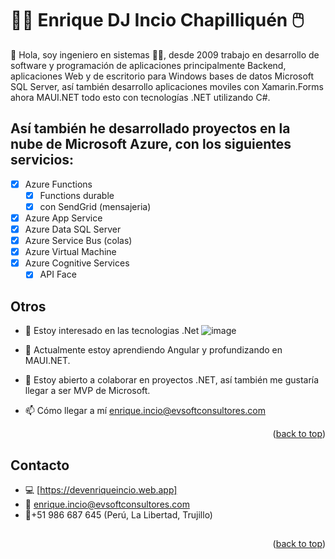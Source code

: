 # 👨‍💻 Enrique DJ Incio Chapilliquén 🖱️

👋 Hola, soy ingeniero en sistemas 👨‍💻, desde 2009 trabajo en desarrollo de software y programación de aplicaciones principalmente Backend, aplicaciones Web y de escritorio para Windows bases de datos Microsoft SQL Server, así también desarrollo aplicaciones moviles con Xamarin.Forms ahora MAUI.NET todo esto con tecnologías .NET utilizando C#.

## Así también he desarrollado proyectos en la nube de Microsoft Azure, con los siguientes servicios:
- [x] Azure Functions
    - [x] Functions durable
    - [x] con SendGrid (mensajeria)  
- [x] Azure App Service
- [x] Azure Data SQL Server
- [x] Azure Service Bus (colas) 
- [x] Azure Virtual Machine
- [x] Azure Cognitive Services
    - [x] API Face

## Otros
- 👀 Estoy interesado en las tecnologias .Net ![image](https://github.com/eincioch/eincioch/assets/12565944/5146c3db-61a8-45f4-94ce-8ca0a139bfd7)

- 🌱 Actualmente estoy aprendiendo Angular y profundizando en MAUI.NET.
- 💞️ Estoy abierto a colaborar en proyectos .NET, así también me gustaría llegar a ser MVP de Microsoft. 
- 📫 Cómo llegar a mí enrique.incio@evsoftconsultores.com

<p align="right">(<a href="#readme-top">back to top</a>)</p>

## Contacto
- 💻 [https://devenriqueincio.web.app]
- 📧 enrique.incio@evsoftconsultores.com 
- 📱+51 986 687 645 (Perú, La Libertad, Trujillo)

## 
<p align="right">(<a href="#readme-top">back to top</a>)</p>
<!---
eincioch/eincioch is a ✨ special ✨ repository because its `README.md` (this file) appears on your GitHub profile.
You can click the Preview link to take a look at your changes.
--->
